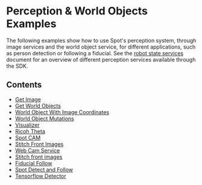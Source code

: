 <!--
Copyright (c) 2020 Boston Dynamics, Inc.  All rights reserved.

Downloading, reproducing, distributing or otherwise using the SDK Software
is subject to the terms and conditions of the Boston Dynamics Software
Development Kit License (20191101-BDSDK-SL).
-->

# Perception & World Objects Examples

The following examples show how to use Spot's perception system, through image services and the world object service, for different applications, such as person detection or following a fiducial. See the [robot state services](../../../docs/concepts/robot_services.md) document for an overview of different perception services available through the SDK.

## Contents

* [Get Image](../get_image/README.md)
* [Get World Objects](../get_world_objects/README.md)
* [World Object With Image Coordinates](../world_object_with_image_coordinates/README.md)
* [World Object Mutations](../world_object_mutations/README.md)
* [Visualizer](../visualizer/README.md)
* [Ricoh Theta](../ricoh_theta/README.md)
* [Spot CAM](../spot_cam/README.md)
* [Stitch Front Images](../stitch_front_images/README.md)
* [Web Cam Service](../web_cam_image_service/README.md)
* [Stitch front images](../stitch_front_images/README.md)
* [Fiducial Follow](../fiducial_follow/README.md)
* [Spot Detect and Follow](../spot_detect_and_follow/README.md)
* [Tensorflow Detector](../spot_tensorflow_detector/README.md)
